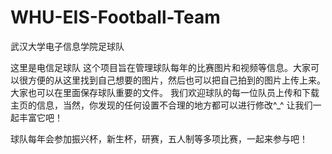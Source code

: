 # WHU-EIS-Football-Team
武汉大学电子信息学院足球队

这里是电信足球队
这个项目旨在管理球队每年的比赛图片和视频等信息。大家可以很方便的从这里找到自己想要的图片，然后也可以把自己拍到的图片上传上来。大家也可以在里面保存球队重要的文件。
我们欢迎球队的每一位队员上传和下载主页的信息，当然，你发现的任何设置不合理的地方都可以进行修改^_^
让我们一起丰富它吧！

球队每年会参加振兴杯，新生杯，研赛，五人制等多项比赛，一起来参与吧！
